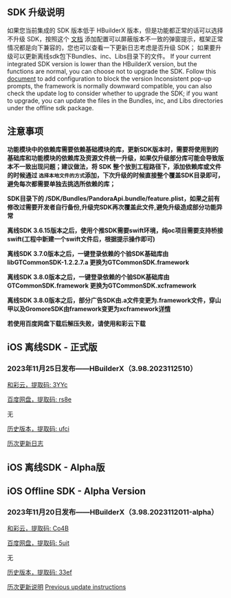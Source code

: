 ## SDK 升级说明
如果您当前集成的 SDK 版本低于 HBuilderX 版本，但是功能都正常的话可以选择不升级 SDK，按照这个 [文档](https://ask.dcloud.net.cn/article/35627) 添加配置可以屏蔽版本不一致的弹窗提示，框架正常情况都是向下兼容的，您也可以查看一下更新日志考虑是否升级 SDK； 如果要升级可以更新离线sdk包下Bundles、inc、Libs目录下的文件。
If your current integrated SDK version is lower than the HBuilderX version, but the functions are normal, you can choose not to upgrade the SDK. Follow this [document](https://ask.dcloud.net.cn/article/35627) to add configuration to block the version Inconsistent pop-up prompts, the framework is normally downward compatible, you can also check the update log to consider whether to upgrade the SDK; if you want to upgrade, you can update the files in the Bundles, inc, and Libs directories under the offline sdk package.

## 注意事项
**功能模块中的依赖库需要依赖基础模块的库，更新SDK版本时，需要将使用到的基础库和功能模块的依赖库及资源文件统一升级，如果仅升级部分库可能会导致版本不一致出现问题；建议做法，将 SDK 整个放到工程路径下，添加依赖库或文件的时候通过 `选择本地文件的方式`添加，下次升级的时候直接整个覆盖SDK目录即可，避免每次都需要单独去挑选所依赖的库；**

**SDK目录下的 /SDK/Bundles/PandoraApi.bundle/feature.plist，如果之前有修改过需要开发者自行备份,升级完SDK再次覆盖此文件,避免升级造成部分功能异常**

**离线SDK 3.6.15版本之后，使用个推SDK需要swift环境，纯oc项目需要支持桥接swift(工程中新建一个swift文件后，根据提示操作即可)**

**离线SDK 3.7.0版本之后，一键登录依赖的个验SDK基础库由libGTCommonSDK-1.2.2.7.a 更换为GTCommonSDK.framework**

**离线SDK 3.8.0版本之后，一键登录依赖的个验SDK基础库由GTCommonSDK.framework 更换为GTCommonSDK.xcframework**

**离线SDK 3.8.0版本之后，部分广告SDK由.a文件变更为.framework文件，穿山甲以及GromoreSDK由framework变更为xcframework[详情](https://nativesupport.dcloud.net.cn/AppDocs/usemodule/iOSModuleConfig/uniad.html)**

**若使用百度网盘下载后解压失败，请使用和彩云下载**


## iOS 离线SDK - 正式版

### 2023年11月25日发布——HBuilderX（3.98.2023112510） 

[和彩云，提取码: 3YYc](https://caiyun.139.com/m/i?115CoTBGeYqOc) 

[百度网盘，提取码: rs8e](https://pan.baidu.com/s/1oliL_RjMQwzp7Wd5So7K_g?pwd=rs8e)

无

[历史版本，提取码: ufci](https://pan.baidu.com/s/1CbF9f9XCZf8GBR1K5rZEQA?pwd=ufci) 

[历次更新日志](AppDocs/download/update_history_iOS_release.md)


## iOS 离线SDK - Alpha版
## iOS Offline SDK - Alpha Version

### 2023年11月20日发布——HBuilderX（3.98.2023112011-alpha）

[和彩云，提取码: Co4B](https://caiyun.139.com/m/i?115CnpeQMjhCH)

[百度网盘，提取码: 5uit](https://pan.baidu.com/s/1nz-z7hCUPew2wB1fk5qAcQ?pwd=5uit)

无

[历史版本，提取码: 33ef](https://pan.baidu.com/s/1Z_ZWtc2U300EZtNgCJO33w?pwd=33ef) 

[历次更新说明](AppDocs/download/update_history_iOS_alpha.md)
[Previous update instructions](AppDocs/download/update_history_iOS_alpha.md)

